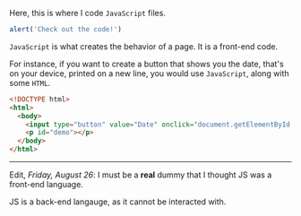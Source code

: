 Here, this is where I code `JavaScript` files.

```js
alert('Check out the code!')
```

`JavaScript` is what creates the behavior of a page. It is a front-end code.

For instance, if you want to create a button that shows you the date, that's on your device, printed on a new line, you would use `JavaScript`, along with some `HTML`.

```html
<!DOCTYPE html>
<html>
  <body>
    <input type="button" value="Date" onclick="document.getElementById('demo').innerHTML = Date()" />
    <p id="demo"></p>
  </body>
</html>
```

---

Edit, *Friday, August 26*: I must be a **real** dummy that I thought JS was a front-end language.

JS is a back-end langauge, as it cannot be interacted with.
